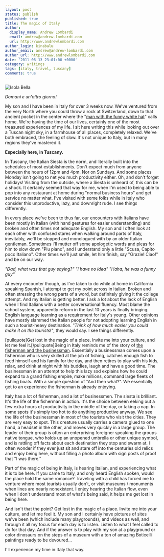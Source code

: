 ```yaml
---
layout: post
status: publish
published: true
title: The magic of Italy
author:
  display_name: Andrew Lombardi
  email: andrew@andrew-lombardi.com
  url: http://www.andrewlombardi.com
author_login: kinabalu
author_email: andrew@andrew-lombardi.com
author_url: http://www.andrewlombardi.com
date: '2011-06-13 23:01:00 +0000'
category: writings
tags: [italy, travel, tuscany]
comments: true
---
```


![Isola Bella](https://farm4.static.flickr.com/3293/5830331622_e4ebcc6e72_z.jpg)

*Domani e un'altro giorno!*

My son and I have been in Italy for over 3 weeks now.
We've ventured from the very North where you could throw a rock at
Switzerland, down to that ancient pocket in the center where the "[man
with the funny white hat](http://en.wikipedia.org/wiki/Pope)" calls home. We're having the time of our
lives, certainly one of the most treasured experiences of my life. I sit
here writing this while looking out over a Tuscan night sky, in a
farmhouse of all places, completely relaxed. We've both embraced, the
feeling of slow. It's not unique to Italy, but in many regions they've
mastered it.

<!--more-->

**Especially here, in Tuscany.**

In Tuscany, the Italian Siesta is the norm, and literally built into the
schedules of most establishments. Don't expect much from anyone between
the hours of 12pm and 4pm. Nor on Sundays. And some places Monday isn't
going to net you much productivity either. Oh, and don't forget
holidays! Visiting from the outside, where a Siesta is unheard of, this
can be a shock. It certainly seemed that way for me, when I'm used to
being able to pop into any restaurant at home during "normal business
hours" and get service no matter what. I've visited with some folks
while in Italy who consider this unproductive, lazy, and downright rude.
I see things differently.

In every place we've been to thus far, our encounters with Italians have
been mostly in Italian (with hand gestures for easier understanding) and
broken and often times not adequate English. My son and I often look at
each other with confused stares when walking around parts of Italy,
inevitably, we'll be stopped and monologued with by an older Italian
gentleman. Sometimes I'll mutter off some apologetic words and pleas for
him to slow down "Piu piano", and I understand only a little "Scusa,
Capito poco Italiano". Other times we'll just smile, let him finish, say
"Grazie! Ciao!" and be on our way.

*"Dad, what was that guy saying?" "I have no idea" "Haha, he was a funny
guy"*

At every encounter though, as I've taken to do while at home in
California speaking Spanish, I attempt to get my point across in
Italian. Broken and often stressing the wrong parts of a word, but
definitely giving it the college attempt. And my Italian is getting
better. I ask a lot about the lack of English when I find Italians with
a better conversational fluency. Most blame the school system,
apparently reform in the last 10 years is finally bringing English
language learning as a requirement for Italy's young. Other opinions
have mostly slammed the Italian people for not adopting learning English
in such a tourist-heavy destination. *"Think of how much easier you
could make it on the tourists!"*, they would say. I see things
differently.

[pullquote]Get lost in the magic of a place. Invite me into your
culture, and let me feel it.[/pullquote]Being in Italy reminds me of the
story of [the fisherman and the businessman](http://paulocoelhoblog.com/2010/09/08/the-fisherman-and-the-businessman/). Essentially a
businessman comes upon a fisherman who is very skilled at the job of
fishing, catches enough fish to feed himself and his family for the day,
and then retires to play with his kids, relax, and drink at night with
his buddies, laugh and have a good time. The businessman in an attempt
to help this lazy sod explains how he could expand to a grand fishing
empire, make millions, command large fleets of fishing boats. With a
simple question of "And then what?". We essentially get to an experience
the fisherman is already enjoying.

Italy has a lot of fisherman, and a lot of businessmen. The siesta is
brilliant. It's the life of the fisherman in action. It's the choice
between eeking out a few extra hours of productivity in the middle of
the day, or taking a nap. In some spots it's simply too hot to do
anything productive anyway. We see the life of the businessman in most
of the tourists who visit the cities. They are very easy to spot. This
creature usually carries a camera glued to one hand, a headset in the
other, and moves very quickly in a large group. The leader of their
group is often an enterprising foreigner speaking the groups native
tongue, who holds up an unopened umbrella or other unique symbol, and is
rattling off facts about each destination they stop and swarm at. I
often wonder if they ever just sit and stare off into the centuries old
relics and enjoy being here, without filling a photo album with sign
posts of proof that "I was there."

Part of the magic of being in Italy, is hearing Italian, and
experiencing what it is to be here. If you came to Italy, and only heard
English spoken, would the place hold the same romance? Traveling with a
child has forced me to venture where most tourists usually don't, or
visit museums / monuments when lines are nearly nonexistent. I enjoy
hearing the Italian flow, even when I don't understand most of what's
being said, it helps me get lost in being here.

And isn't that the point? Get lost in the magic of a place. Invite me
into your culture, and let me feel it. My son and I certainly have
pictures of sites we've been (which include many playgrounds), and
videos as well, and through it all my focus for each day is to listen.
Listen to what I feel called to do for that day. And if the answer is to
play with my son at a playground or color dinosaurs on the steps of a
museum with a ton of amazing Boticelli paintings ready to be devoured...

I'll experience my time in Italy that way.
